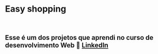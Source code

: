 <h1>Easy shopping</h1>
<br>
<h2> Esse é um dos projetos que aprendi no curso de desenvolvimento Web 🔗 <a href="https://www.linkedin.com/in/victor-garcia-silva/" target="_blank"> LinkedIn</a></h2>

